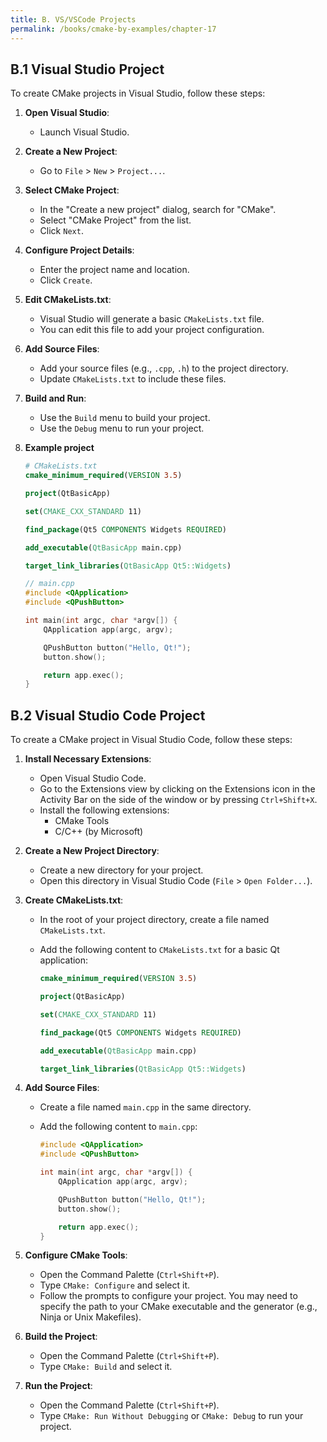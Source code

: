 ```yaml
---
title: B. VS/VSCode Projects
permalink: /books/cmake-by-examples/chapter-17
---
```


## B.1 Visual Studio Project

To create CMake projects in Visual Studio, follow these steps:

1. **Open Visual Studio**:
   - Launch Visual Studio.

2. **Create a New Project**:
   - Go to `File` > `New` > `Project...`.

3. **Select CMake Project**:
   - In the "Create a new project" dialog, search for "CMake".
   - Select "CMake Project" from the list.
   - Click `Next`.

4. **Configure Project Details**:
   - Enter the project name and location.
   - Click `Create`.

5. **Edit CMakeLists.txt**:
   - Visual Studio will generate a basic `CMakeLists.txt` file.
   - You can edit this file to add your project configuration.

6. **Add Source Files**:
   - Add your source files (e.g., `.cpp`, `.h`) to the project directory.
   - Update `CMakeLists.txt` to include these files.

7. **Build and Run**:
   - Use the `Build` menu to build your project.
   - Use the `Debug` menu to run your project.

8. **Example project**

    ```cmake
    # CMakeLists.txt
    cmake_minimum_required(VERSION 3.5)

    project(QtBasicApp)

    set(CMAKE_CXX_STANDARD 11)

    find_package(Qt5 COMPONENTS Widgets REQUIRED)

    add_executable(QtBasicApp main.cpp)

    target_link_libraries(QtBasicApp Qt5::Widgets)
    ```

    ```cpp
    // main.cpp
    #include <QApplication>
    #include <QPushButton>

    int main(int argc, char *argv[]) {
        QApplication app(argc, argv);

        QPushButton button("Hello, Qt!");
        button.show();

        return app.exec();
    }
    ```

## B.2 Visual Studio Code Project

To create a CMake project in Visual Studio Code, follow these steps:

1. **Install Necessary Extensions**:
   - Open Visual Studio Code.
   - Go to the Extensions view by clicking on the Extensions icon in the Activity Bar on the side of the window or by pressing `Ctrl+Shift+X`.
   - Install the following extensions:
     - CMake Tools
     - C/C++ (by Microsoft)

2. **Create a New Project Directory**:
   - Create a new directory for your project.
   - Open this directory in Visual Studio Code (`File` > `Open Folder...`).

3. **Create CMakeLists.txt**:
   - In the root of your project directory, create a file named `CMakeLists.txt`.
   - Add the following content to `CMakeLists.txt` for a basic Qt application:

     ```cmake
     cmake_minimum_required(VERSION 3.5)

     project(QtBasicApp)

     set(CMAKE_CXX_STANDARD 11)

     find_package(Qt5 COMPONENTS Widgets REQUIRED)

     add_executable(QtBasicApp main.cpp)

     target_link_libraries(QtBasicApp Qt5::Widgets)
     ```

4. **Add Source Files**:
   - Create a file named `main.cpp` in the same directory.
   - Add the following content to `main.cpp`:

     ```cpp
     #include <QApplication>
     #include <QPushButton>

     int main(int argc, char *argv[]) {
         QApplication app(argc, argv);

         QPushButton button("Hello, Qt!");
         button.show();

         return app.exec();
     }
     ```

5. **Configure CMake Tools**:
   - Open the Command Palette (`Ctrl+Shift+P`).
   - Type `CMake: Configure` and select it.
   - Follow the prompts to configure your project. You may need to specify the path to your CMake executable and the generator (e.g., Ninja or Unix Makefiles).

6. **Build the Project**:
   - Open the Command Palette (`Ctrl+Shift+P`).
   - Type `CMake: Build` and select it.

7. **Run the Project**:
   - Open the Command Palette (`Ctrl+Shift+P`).
   - Type `CMake: Run Without Debugging` or `CMake: Debug` to run your project.
